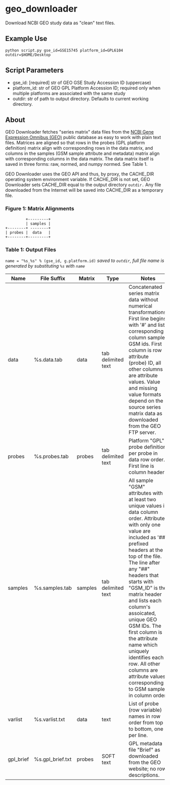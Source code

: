 geo_downloader
==============
Download NCBI GEO study data as "clean" text files.

Example Use
-----------

    python script.py gse_id=GSE15745 platform_id=GPL6104 outdir=$HOME/Desktop

Script Parameters
-----------

* gse_id: [required] str of GEO GSE Study Accession ID (uppercase)
* platform_id: str of GEO GPL Platform Accession ID;
    required only when multiple platforms are associated with the same study
* outdir: str of path to output directory. Defaults to current working directory.

About
-----------

GEO Downloader fetches "series matrix" data files from the [NCBI Gene Expression Omnibus (GEO)](http://www.ncbi.nlm.nih.gov/geo/)
public database as easy to work with plain text files. Matrices are aligned so that rows in
the probes (GPL platform definition) matrix align with corresponding rows in the data matrix, and
columns in the samples (GSM sample attribute and metadata) matrix align with corresponding columns
in the data matrix. The data matrix itself is saved in three forms: raw, normed, and numpy normed.
See Table 1.
    
GEO Downloader uses the GEO API and thus, by proxy, the CACHE_DIR operating system
environment variable. If CACHE_DIR is not set, GEO Downloader sets CACHE_DIR equal
to the output directory `outdir.` Any file downloaded from the Internet will be saved
into CACHE_DIR as a temporary file. 


### Figure 1: Matrix Alignments ###

             +---------+
             | samples |
    +--------+ --------+
    | probes |  data   |
    +--------+---------+


### Table 1: Output Files ###
`name = "%s_%s" % (gse_id, g.platform.id)`
_saved to `outdir`, full file name is generated by substituting `%s` with `name`_

Name | File Suffix | Matrix  | Type               | Notes |
---- | ----------- | ------  | ----               | ----- |
data | %s.data.tab     | data    | tab delimited text | Concatenated series matrix data without numerical transformations. First line begins with '#' and lists corresponding column sample GSM ids. First column is row attribute (probe) ID, all other columns are attribute values. Value and missing value formats depend on the source series matrix data as downloaded from the GEO FTP server. |
probes | %s.probes.tab  | probes  | tab delimited text | Platform "GPL" probe definition per probe in data row order. First line is column header. |
samples | %s.samples.tab | samples | tab delimited text | All sample "GSM" attributes with at least two unique values in data column order. Attributes with only one value are included as '##' prefixed headers at the top of the file. The line after any "##" headers that starts with "GSM_ID" is the matrix header and lists each column's assoicated, unique GEO GSM IDs. The first column is the attribute name which uniquely identifies each row. All other columns are attribute values corresponding to GSM samples in column order. |
varlist | %s.varlist.txt  | data  | text | List of probe (row variable) names in row order from top to bottom, one per line. |
gpl_brief | %s.gpl_brief.txt  | probes  | SOFT text | GPL metadata file "Brief" as downloaded from the GEO website; no row descriptions. |
